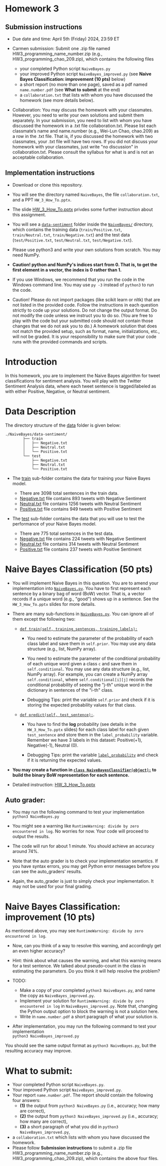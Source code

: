 # Homework 3

## Submission instructions

* Due date and time: April 5th (Friday) 2024, 23:59 ET

* Carmen submission: 
Submit one .zip file named HW3_programming_name_number.zip (e.g., HW3_programming_chao_209.zip), which contains the following files
  - your completed Python script `NaiveBayes.py`
  - your improved Python script `NaiveBayes_improved.py` (see **Naive Bayes Classification: improvement (10 pts)** below)
  - a short report (no more than one page), saved as a pdf named `name.number.pdf` (see **What to submit** at the end)
  - a `collaboration.txt` that lists with whom you have discussed the homework (see more details below).
 
* Collaboration: You may discuss the homework with your classmates. However, you need to write your own solutions and submit them separately. In your submission, you need to list with whom you have discussed the homework in a .txt file collaboration.txt. Please list each classmate’s name and name.number (e.g., Wei-Lun Chao, chao.209) as a row in the .txt file. That is, if you discussed the homework with two classmates, your .txt file will have two rows. If you did not discuss your homework with your classmates, just write "no discussion" in collaboration.txt. Please consult the syllabus for what is and is not an acceptable collaboration.

## Implementation instructions

* Download or clone this repository.

* You will see the directory named `NaiveBayes`, the file `collaboration.txt`, and a PPT `HW_3_How_To.pptx`.

* The slide [HW_3_How_To.pptx](./HW_3_How_To.pptx) privdes some further instruction about this assignment.
 
* You will see a [`data-sentiment`](`NaiveBayes/data-sentiment/`) folder inside the  [`NaiveBayes/`](./NaiveBayes/) directory, which contains the training data (`train/Positive.txt`, `train/Neutral.txt`, `train/Negative.txt`) and the test data (`test/Positive.txt`, `test/Neutral.txt`, `test/Negative.txt`).

* Please use python3 and write your own solutions from scratch. You may need NumPy.

* **Caution! python and NumPy's indices start from 0. That is, to get the first element in a vector, the index is 0 rather than 1.**

* If you use Windows, we recommend that you run the code in the Windows command line. You may use `py -3` instead of `python3` to run the code.

* Caution! Please do not import packages (like scikit learn or nltk) that are not listed in the provided code. Follow the instructions in each question strictly to code up your solutions. Do not change the output format. Do not modify the code unless we instruct you to do so. (You are free to play with the code but your submitted code should not contain those changes that we do not ask you to do.) A homework solution that does not match the provided setup, such as format, name, initializations, etc., will not be graded. It is your responsibility to make sure that your code runs with the provided commands and scripts.



# Introduction

In this homework, you are to implement the Naive Bayes algorithm for tweet classifications for sentiment analysis. You will play with the Twitter Sentiment Analysis data, where each tweet sentence is tagged/labeled as with either Positive, Negative, or Neutral sentiment.


# Data Description

The directory structure of the [data](./NaiveBayes/data-sentiment/) folder is given below:

```
./NaiveBayes/data-sentiment/
		├── train
		│   ├── Negative.txt
		│   ├── Neutral.txt
		│   └── Positive.txt
		└── test
		    ├── Negative.txt
		    ├── Neutral.txt
		    └── Positive.txt
```

* The [train](./NaiveBayes/data-sentiment/train/) sub-folder contains the data for training your Naive Bayes model. 
	* There are 3098 total sentences in the train data. 
	* [Negative.txt](./NaiveBayes/data-sentiment/train/Negative.txt) file contains 893 tweets with Negative Sentiment
	* [Neutral.txt](./NaiveBayes/data-sentiment/train/Neutral.txt) file contains 1256 tweets with Neutral Sentiment
	* [Positive.txt](./NaiveBayes/data-sentiment/train/Positive.txt) file contains 949 tweets with Positive Sentiment


* The [test](./NaiveBayes/data-sentiment/test/) sub-folder contains the data that you will use to test the performance of your Naive Bayes model. 
	* There are 775 total sentences in the test data. 
	* [Negative.txt](./NaiveBayes/data-sentiment/test/Negative.txt) file contains 224 tweets with Negative Sentiment
	* [Neutral.txt](./NaiveBayes/data-sentiment/test/Neutral.txt) file contains 314 tweets with Neutral Sentiment
	* [Positive.txt](./NaiveBayes/data-sentiment/test/Positive.txt) file contains 237 tweets with Positive Sentiment


# Naive Bayes Classification (50 pts)

* You will implement Naive Bayes in this question. You are to amend your implementation into [`NaiveBayes.py`](./NaiveBayes/NaiveBayes.py). You have to first represent each sentence by a binary bag of word (BoW) vector. That is, a vector records if a unique word (e.g., "good") shows up in a sentence. See the `HW_3_How_To.pptx` slides for more details.

* There are many sub-functions in [`NaiveBayes.py`](./NaiveBayes/NaiveBayes.py). You can ignore all of them except the following two:
	* [`def train(self, training_sentences, training_labels):`](./NaiveBayes/NaiveBayes.py#L94)
		* You need to estimate the parameter of the probability of each class label and save them in `self.prior`. You may use any data structure (e.g., list, NumPy array).

		* You need to estimate the parameter of the conditional probability of each unique word given a class `c` and save them in `self.conditional`. You may use any data structure (e.g., list, NumPy array). For example, you can create a NumPy array `self.conditional`, where `self.conditional[i][j]` records the conditional probability of seeing the "j-th" unique word in the dictionary in sentences of the "i-th" class.

		* Debugging Tips: print the variable `self.prior` and check if it is storing the expected probability values for that class.

	* [`def predict(self, test_sentence):`](./NaiveBayes/NaiveBayes.py#L127). 
		* You have to find the **log** probability (see details in the `HW_3_How_To.pptx` slides) for each class label for each given `test_sentence` and store them in the `label_probability` variable. Remember we have 3 labels in this dataset: Positive(+1), Negative(-1), Neutral (0).
		
		* Debugging Tips: print the variable [`label_probability`](./NaiveBayes/NaiveBayes.py#L157) and check if it is returning the expected values.

* **You may create a function in [`class NaiveBayesClassifier(object):`](./NaiveBayes/NaiveBayes.py#L60) to build the binary BoW representation for each sentence.**

* Detailed instruction: [HW_3_How_To.pptx](./HW_3_How_To.pptx)
  

## Auto grader:

* You may run the following command to test your implementation<br/>
`python3 NaiveBayes.py`<br/>

* You might see a warning like `RuntimeWarning: divide by zero encountered in log`. No worries for now. Your code will proceed to output the results.

* The code will run for about 1 minute. You should achieve an accuracy around 74%. 

* Note that the auto grader is to check your implementation semantics. If you have syntax errors, you may get Python error messages before you can see the auto_graders' results.

* Again, the auto_grader is just to simply check your implementation. It may not be used for your final grading.


# Naive Bayes Classification: improvement (10 pts)

As mentioned above, you may see `RuntimeWarning: divide by zero encountered in log`.

* Now, can you think of a way to resolve this warning, and accordingly get an even higher accuracy?

* Hint: think about what causes the warning, and what this warning means for a test sentence. We talked about pseudo-count in the class in estimating the parameters. Do you think it will help resolve the problem?

* TODO: 
	* Make a copy of your completed `python3 NaiveBayes.py`, and name the copy as `NaiveBayes_improved.py`.
	* Implement your solution for `RuntimeWarning: divide by zero encountered in log` in `NaiveBayes_improved.py`. Note that, changing the Python output option to block the warning is not a solution here.
	* Write in `name.number.pdf` a short paragraph of what your solution is.
	
* After implementation, you may run the following command to test your implementation<br/>
`python3 NaiveBayes_improved.py`<br/>

You should see the same output format as `python3 NaiveBayes.py`, but the resulting accuracy may improve.


# What to submit:

* Your completed Python script `NaiveBayes.py`. 
* Your improved Python script `NaiveBayes_improved.py`.
* Your report `name.number.pdf`. The report should contain the following four answers: 
	* **(1)** the output from `python3 NaiveBayes.py` (i.e., accuracy; how many are correct),
	* **(2)** the output from `python3 NaiveBayes_improved.py` (i.e., accuracy; how many are correct), 
	* **(3)** a short paragraph of what you did in `python3 NaiveBayes_improved.py`, 
* a `collaboration.txt` which lists with whom you have discussed the homework.
* Please follow **Submission instructions** to submit a .zip file HW3_programming_name_number.zip (e.g., HW3_programming_chao_209.zip), which contains the above four files.
